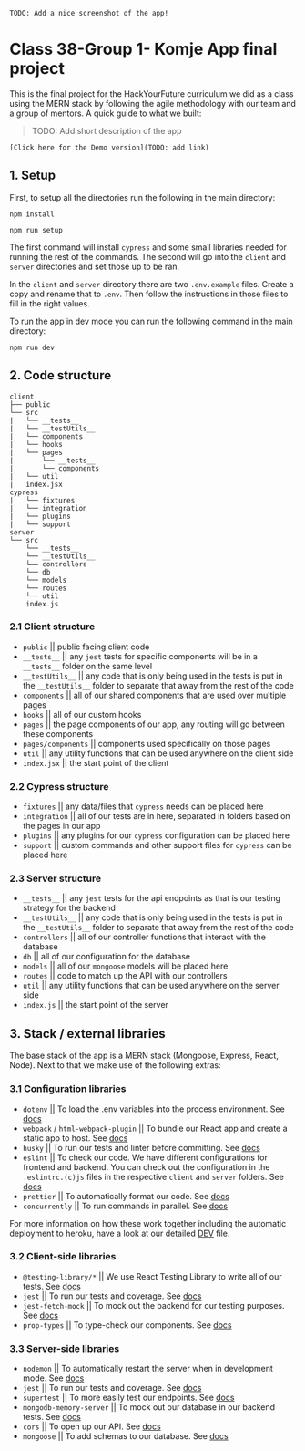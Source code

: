`TODO: Add a nice screenshot of the app!`

# Class 38-Group 1- Komje App final project

This is the final project for the HackYourFuture curriculum we did as a class using the MERN stack by following the agile methodology with our team and a group of mentors. A quick guide to what we built:

> TODO: Add short description of the app

`[Click here for the Demo version](TODO: add link)`

## 1. Setup

First, to setup all the directories run the following in the main directory:

`npm install`

`npm run setup`

The first command will install `cypress` and some small libraries needed for running the rest of the commands. The second will go into the `client` and `server` directories and set those up to be ran.

In the `client` and `server` directory there are two `.env.example` files. Create a copy and rename that to `.env`. Then follow the instructions in those files to fill in the right values.

To run the app in dev mode you can run the following command in the main directory:

`npm run dev`

## 2. Code structure

```
client
├── public
└── src
|   └── __tests__
|   └── __testUtils__
|   └── components
|   └── hooks
|   └── pages
|       └── __tests__
|       └── components
|   └── util
|   index.jsx
cypress
|   └── fixtures
|   └── integration
|   └── plugins
|   └── support
server
└── src
    └── __tests__
    └── __testUtils__
    └── controllers
    └── db
    └── models
    └── routes
    └── util
    index.js
```

### 2.1 Client structure

- `public` || public facing client code
- `__tests__` || any `jest` tests for specific components will be in a `__tests__` folder on the same level
- `__testUtils__` || any code that is only being used in the tests is put in the `__testUtils__` folder to separate that away from the rest of the code
- `components` || all of our shared components that are used over multiple pages
- `hooks` || all of our custom hooks
- `pages` || the page components of our app, any routing will go between these components
- `pages/components` || components used specifically on those pages
- `util` || any utility functions that can be used anywhere on the client side
- `index.jsx` || the start point of the client

### 2.2 Cypress structure

- `fixtures` || any data/files that `cypress` needs can be placed here
- `integration` || all of our tests are in here, separated in folders based on the pages in our app
- `plugins` || any plugins for our `cypress` configuration can be placed here
- `support` || custom commands and other support files for `cypress` can be placed here

### 2.3 Server structure

- `__tests__` || any `jest` tests for the api endpoints as that is our testing strategy for the backend
- `__testUtils__` || any code that is only being used in the tests is put in the `__testUtils__` folder to separate that away from the rest of the code
- `controllers` || all of our controller functions that interact with the database
- `db` || all of our configuration for the database
- `models` || all of our `mongoose` models will be placed here
- `routes` || code to match up the API with our controllers
- `util` || any utility functions that can be used anywhere on the server side
- `index.js` || the start point of the server

## 3. Stack / external libraries

The base stack of the app is a MERN stack (Mongoose, Express, React, Node). Next to that we make use of the following extras:

### 3.1 Configuration libraries

- `dotenv` || To load the .env variables into the process environment. See [docs](https://www.npmjs.com/package/dotenv)
- `webpack` / `html-webpack-plugin` || To bundle our React app and create a static app to host. See [docs](https://webpack.js.org/)
- `husky` || To run our tests and linter before committing. See [docs](https://typicode.github.io/husky/#/)
- `eslint` || To check our code. We have different configurations for frontend and backend. You can check out the configuration in the `.eslintrc.(c)js` files in the respective `client` and `server` folders. See [docs](https://eslint.org/)
- `prettier` || To automatically format our code. See [docs](https://prettier.io/)
- `concurrently` || To run commands in parallel. See [docs](https://github.com/open-cli-tools/concurrently#readme)

For more information on how these work together including the automatic deployment to heroku, have a look at our detailed [DEV](./DEV.md) file.

### 3.2 Client-side libraries

- `@testing-library/*` || We use React Testing Library to write all of our tests. See [docs](https://testing-library.com/docs/react-testing-library/intro/)
- `jest` || To run our tests and coverage. See [docs](https://jestjs.io/)
- `jest-fetch-mock` || To mock out the backend for our testing purposes. See [docs](https://github.com/jefflau/jest-fetch-mock#readme)
- `prop-types` || To type-check our components. See [docs](https://github.com/facebook/prop-types)

### 3.3 Server-side libraries

- `nodemon` || To automatically restart the server when in development mode. See [docs](https://nodemon.io/)
- `jest` || To run our tests and coverage. See [docs](https://jestjs.io/)
- `supertest` || To more easily test our endpoints. See [docs](https://github.com/visionmedia/supertest#readme)
- `mongodb-memory-server` || To mock out our database in our backend tests. See [docs](https://github.com/nodkz/mongodb-memory-server)
- `cors` || To open up our API. See [docs](https://github.com/expressjs/cors#readme)
- `mongoose` || To add schemas to our database. See [docs](https://mongoosejs.com/)
